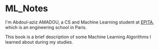 # ML\_Notes

I'm Abdoul-aziz AMADOU, a CS and Machine Learning student at [EPITA](/www.epita.fr), which is an engineering school in Paris.

This book is a brief description of some Machine Learning Algorithms I learned about during my studies.

